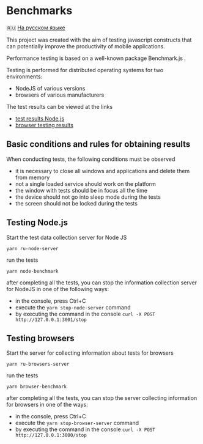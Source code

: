 # Benchmarks

🇷🇺 [На русском языке](/readme.ru.md)

This project was created with the aim of testing javascript constructs that can potentially improve the productivity of mobile applications.

Performance testing is based on a well-known package Benchmark.js .

Testing is performed for distributed operating systems for two environments:

- NodeJS of various versions
- browsers of various manufacturers

The test results can be viewed at the links

- [test results Node.js ](https://budarin.github.io/js-perf-tests/node.html)
- [browser testing results](https://budarin.github.io/js-perf-tests/browsers.html)

## Basic conditions and rules for obtaining results

When conducting tests, the following conditions must be observed

- it is necessary to close all windows and applications and delete them from memory
- not a single loaded service should work on the platform
- the window with tests should be in focus all the time
- the device should not go into sleep mode during the tests
- the screen should not be locked during the tests

## Testing Node.js

Start the test data collection server for Node JS

```
yarn ru-node-server
```

run the tests

```
yarn node-benchmark
```

after completing all the tests, you can stop the information collection server for NodeJS in one of the following ways:

- in the console, press Ctrl+C
- execute the `yarn stop-node-server` command
- by executing the command in the console `curl -X POST http://127.0.0.1:3001/stop`

## Testing browsers

Start the server for collecting information about tests for browsers

```
yarn ru-browsers-server
```

run the tests

```
yarn browser-benchmark
```

after completing all the tests, you can stop the server collecting information for browsers in one of the ways:

- in the console, press Ctrl+C
- execute the `yarn stop-browser-server` command
- by executing the command in the console `curl -X POST http://127.0.0.1:3000/stop`
